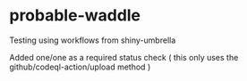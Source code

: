 # probable-waddle
Testing using workflows from shiny-umbrella

Added one/one as a required status check ( this only uses the github/codeql-action/upload method )
